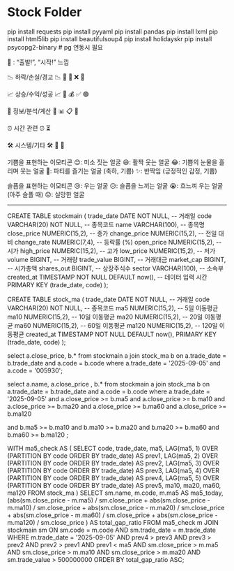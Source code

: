# Stock Folder
pip install requests
pip install pyyaml
pip install pandas
pip install lxml
pip install html5lib
pip install beautifulsoup4
pip install holidayskr
pip install psycopg2-binary   # pg 연동시 필요

🚀 : “출발!”, “시작!” 느낌

📉 하락/손실/경고
📉 🔻 🚨 ❌ 🛑

📈 상승/수익/성공
📈 🔺 💰 ✅ 🟢

🧠 정보/분석/계산
🧮 📊 📋 🧾

⏰ 시간 관련
⏰ ⏳

🛠️ 시스템/기타
🛠️ 🔄 🧪

기쁨을 표현하는 이모티콘
😊: 미소 짓는 얼굴
😄: 활짝 웃는 얼굴
😂: 기쁨의 눈물을 흘리며 웃는 얼굴
🥳: 파티를 즐기는 얼굴 (축하, 기쁨)
✨: 반짝임 (긍정적인 감정, 기쁨)

슬픔을 표현하는 이모티콘
😢: 우는 얼굴
😥: 슬픔을 느끼는 얼굴
😭: 흐느껴 우는 얼굴 (아주 슬플 때)
😞: 실망한 얼굴

--------------------------------------------------------------------------
CREATE TABLE stockmain (
    trade_date    DATE NOT NULL,        -- 거래일
    code          VARCHAR(20) NOT NULL, -- 종목코드
    name          VARCHAR(100),         -- 종목명
    close_price   NUMERIC(15,2),        -- 종가
    change_price  NUMERIC(15,2),        -- 전일 대비
    change_rate   NUMERIC(7,4),         -- 등락률 (%)
    open_price    NUMERIC(15,2),        -- 시가
    high_price    NUMERIC(15,2),        -- 고가
    low_price     NUMERIC(15,2),        -- 저가
    volume        BIGINT,               -- 거래량
    trade_value   BIGINT,               -- 거래대금
    market_cap    BIGINT,               -- 시가총액
    shares_out    BIGINT,               -- 상장주식수
    sector        VARCHAR(100),          -- 소속부
    created_at    TIMESTAMP NOT NULL DEFAULT now(), -- 데이터 입력 시간
    PRIMARY KEY (trade_date, code)
);

CREATE TABLE stock_ma (
    trade_date DATE NOT NULL,             -- 거래일
    code       VARCHAR(20) NOT NULL,      -- 종목코드
    ma5       NUMERIC(15,2),             -- 5일 이동평균
    ma10      NUMERIC(15,2),             -- 10일 이동평균
    ma20      NUMERIC(15,2),             -- 20일 이동평균
    ma60      NUMERIC(15,2),             -- 60일 이동평균
    ma120     NUMERIC(15,2),             -- 120일 이동평균
    created_at TIMESTAMP NOT NULL DEFAULT now(),
    PRIMARY KEY (trade_date, code)
);


select a.close_price, b.* 
from stockmain a join stock_ma b 
    on a.trade_date = b.trade_date
    and a.code = b.code
where a.trade_date = '2025-09-05' and a.code = '005930';

select a.name, a.close_price
    , b.* 
from stockmain a join stock_ma b 
    on a.trade_date = b.trade_date
    and a.code = b.code
where a.trade_date = '2025-09-05' 
and a.close_price >= b.ma5
and a.close_price >= b.ma10
and a.close_price >= b.ma20
and a.close_price >= b.ma60
and a.close_price >= b.ma120

and b.ma5 >= b.ma10
and b.ma10 >= b.ma20
and b.ma20 >= b.ma60
and b.ma60 >= b.ma120
;


WITH ma5_check AS (
    SELECT
        code,
        trade_date,
        ma5,
        LAG(ma5, 1) OVER (PARTITION BY code ORDER BY trade_date) AS prev1,
        LAG(ma5, 2) OVER (PARTITION BY code ORDER BY trade_date) AS prev2,
        LAG(ma5, 3) OVER (PARTITION BY code ORDER BY trade_date) AS prev3,
        LAG(ma5, 4) OVER (PARTITION BY code ORDER BY trade_date) AS prev4,
        LAG(ma5, 5) OVER (PARTITION BY code ORDER BY trade_date) AS prev5,
        ma10, ma20, ma60, ma120
    FROM stock_ma
)
SELECT
    sm.name,
    m.code,
    m.ma5 AS ma5_today,
    (abs(sm.close_price - m.ma5) / sm.close_price
     + abs(sm.close_price - m.ma10) / sm.close_price
     + abs(sm.close_price - m.ma20) / sm.close_price
     + abs(sm.close_price - m.ma60) / sm.close_price
     + abs(sm.close_price - m.ma120) / sm.close_price
    ) AS total_gap_ratio
FROM ma5_check m
JOIN stockmain sm
    ON sm.code = m.code AND sm.trade_date = m.trade_date
WHERE
    m.trade_date = '2025-09-05'
    AND prev4 > prev3
    AND prev3 > prev2
    AND prev2 > prev1
    AND prev1 < ma5
    AND sm.close_price > m.ma5
    AND sm.close_price > m.ma10
    AND sm.close_price > m.ma20
    AND sm.trade_value > 500000000
ORDER BY total_gap_ratio ASC;

